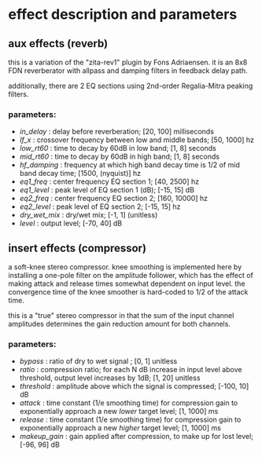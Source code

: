 # effect description and parameters

## aux effects (reverb) 

this is a variation of the "zita-rev1" plugin by Fons Adriaensen. 
it is an 8x8 FDN reverberator with allpass and damping filters in feedback delay path.

additionally, there are 2 EQ sections using 2nd-order Regalia-Mitra peaking filters.


### parameters:

- *in_delay* : delay before reverberation; [20, 100] milliseconds
- *lf_x* : crossover frequency between low and middle bands; [50, 1000] hz
- *low_rt60* : time to decay by 60dB in low band; [1, 8] seconds
- *mid_rt60* : time to decay by 60dB in high band; [1, 8] seconds
- *hf_damping* : frequency at which high band decay time is 1/2 of mid band decay time; [1500, (nyquist)] hz
- *eq1_freq* : center frequency EQ section 1; [40, 2500] hz
- *eq1_level* : peak level of EQ section 1 (dB); [-15, 15] dB
- *eq2_freq* : center frequency EQ section 2; [160, 10000] hz
- *eq2_level* : peak level of EQ section 2; [-15, 15] hz
- *dry_wet_mix* : dry/wet mix; [-1, 1] (unitless)
- *level* : output level; [-70, 40] dB

## insert effects (compressor)

a soft-knee stereo compressor. knee smoothing is implemented here by installing a one-pole filter on the amplitude follower, which has the effect of making attack and release times somewhat dependent on input level. the convergence time of the knee smoother is hard-coded to 1/2 of the attack time.

this is a "true" stereo compressor in that the sum of the input channel amplitudes determines the gain reduction amount for both channels.

### parameters:

- *bypass* : ratio of dry to wet signal ; [0, 1] unitless
- *ratio* : compression ratio; for each N dB increase in input level above threshold, output level increases by 1dB; [1, 20] unitless
- *threshold* : amplitude above which the signal is compressed; [-100, 10] dB
- *attack* : time constant (1/e smoothing time) for compression gain to exponentially approach a new _lower_ target level; [1, 1000] ms
- *release* : time constant (1/e smoothing time) for compression gain to exponentially approach a new _higher_ target level; [1, 1000] ms
- *makeup_gain* : gain applied after compression, to make up for lost level; [-96, 96] dB
